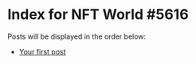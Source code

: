 # Index for NFT World #5616
Posts will be displayed in the order below:

- [Your first post](./001-first.md)

